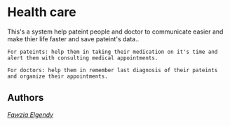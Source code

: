 # Health care

This's a system help pateint people and doctor to communicate easier and make thier life faster and save pateint's data..

```
For pateints: help them in taking their medication on it's time and alert them with consulting medical appointments.

```

```
For doctors: help them in remember last diagnosis of their pateints and organize their appointments.

```

## Authors

[*Fawzia Elgendy*](https://github.com/FawziaElgendy)
